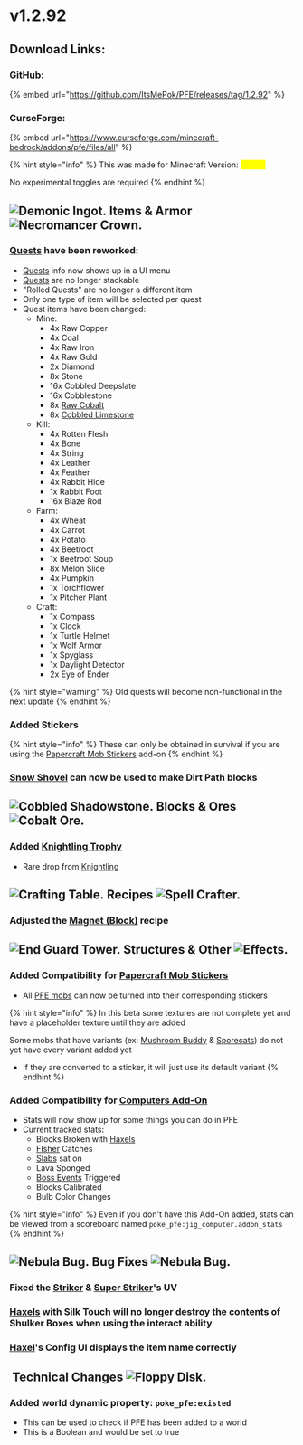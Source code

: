 # v1.2.92

## Download Links:

### GitHub:

{% embed url="https://github.com/ItsMePok/PFE/releases/tag/1.2.92" %}

### CurseForge:

{% embed url="https://www.curseforge.com/minecraft-bedrock/addons/pfe/files/all" %}

{% hint style="info" %}
This was made for Minecraft Version: <mark style="color:yellow;">1.21.70</mark>

No experimental toggles are required
{% endhint %}

## <img src="https://github.com/user-attachments/assets/2332c89f-38d6-4a08-944a-9421758259aa" alt="Demonic Ingot." data-size="line"> **Items & Armor** <img src="https://github.com/user-attachments/assets/f4ee359f-7a23-44ba-8981-6c5bbdac1725" alt="Necromancer Crown." data-size="line">

### [Quests](../../items/quests/) have been reworked:

* [Quests](../../items/quests/) info now shows up in a UI menu
* [Quests](../../items/quests/) are no longer stackable
* "Rolled Quests" are no longer a different item
* Only one type of item will be selected per quest
* Quest items have been changed:
  * Mine:
    * 4x Raw Copper
    * 4x Coal
    * 4x Raw Iron
    * 4x Raw Gold
    * 2x Diamond
    * 8x Stone
    * 16x Cobbled Deepslate
    * 16x Cobblestone
    * 8x [Raw Cobalt](../../items/raw-ore/raw-cobalt.md)
    * 8x [Cobbled Limestone](../../blocks/misc/cobbled-limestone.md)
  * Kill:
    * 4x Rotten Flesh
    * 4x Bone
    * 4x String
    * 4x Leather
    * 4x Feather
    * 4x Rabbit Hide
    * 1x Rabbit Foot
    * 16x Blaze Rod
  * Farm:
    * &#x20;4x Wheat
    * 4x Carrot
    * 4x Potato
    * 4x Beetroot
    * 1x Beetroot Soup
    * 8x Melon Slice
    * 4x Pumpkin
    * 1x Torchflower
    * 1x Pitcher Plant
  * Craft:
    * 1x Compass
    * 1x Clock
    * 1x Turtle Helmet
    * 1x Wolf Armor
    * 1x Spyglass
    * 1x Daylight Detector
    * 2x Eye of Ender

{% hint style="warning" %}
Old quests will become non-functional in the next update
{% endhint %}

### Added Stickers

{% hint style="info" %}
These can only be obtained in survival if you are using the [Papercraft Mob Stickers](https://www.minecraft.net/en-us/marketplace/pdp?id=2c1b0abb-c954-459c-831c-8ad3d8e4f7e0) add-on
{% endhint %}

### [Snow Shovel](../../tools/shovels/snow-shovel.md) can now be used to make Dirt Path blocks

## <picture><source srcset="https://github.com/user-attachments/assets/6486505d-81ca-429e-bfce-efaf6951d131" media="(prefers-color-scheme: dark)"><img src="https://github.com/user-attachments/assets/e2de3a29-7821-4724-8fc7-cb7d1a1a653d" alt="Cobbled Shadowstone." data-size="line"></picture> **Blocks & Ores** <picture><source srcset="https://github.com/user-attachments/assets/b764cf3c-bec6-4819-9412-f69c94e783e5" media="(prefers-color-scheme: dark)"><img src="https://github.com/user-attachments/assets/8358f27d-dcc5-48c1-b9b8-ed6a006f53d2" alt="Cobalt Ore." data-size="line"></picture>

### Added [Knightling Trophy](../../blocks/trophies/knightling-trophy.md)

* Rare drop from [Knightling](../../mobs/bosses/knightling.md)

## <img src="https://minecraft.wiki/images/thumb/Crafting_Table_JE4_BE3.png/150px-Crafting_Table_JE4_BE3.png?5767f" alt="Crafting Table." data-size="line"> **Recipes** <img src="https://files.gitbook.com/v0/b/gitbook-x-prod.appspot.com/o/spaces%2FoRbYFakTMIUgDeJx6IfE%2Fuploads%2FPbs9tLtuJgBMYHus6s9I%2Fspell_crafter.png?alt=media&#x26;token=1ed47dbb-714e-4e29-9c12-d583227055c9" alt="Spell Crafter." data-size="line">

### Adjusted the [Magnet (Block)](../../blocks/automation/magnet-block.md) recipe

## <img src="https://github.com/user-attachments/assets/5343169a-ca09-4e79-b623-7efddc0a2fac" alt="End Guard Tower." data-size="line"> Structures & Other <img src="https://github.com/user-attachments/assets/53329be8-f7e5-4c01-b7e4-a27b567c7998" alt="Effects." data-size="line">

### Added Compatibility for [Papercraft Mob Stickers](https://www.minecraft.net/en-us/marketplace/pdp?id=2c1b0abb-c954-459c-831c-8ad3d8e4f7e0)

* All [PFE mobs](../../mobs/) can now be turned into their corresponding stickers

{% hint style="info" %}
In this beta some textures are not complete yet and have a placeholder texture until they are added



Some mobs that have variants (ex: [Mushroom Buddy](../../mobs/neutral-mobs/mushroom-buddy.md) & [Sporecats](../../mobs/passive-mobs/sporecat.md)) do not yet have every variant added yet

* If they are converted to a sticker, it will just use its default variant
{% endhint %}

### Added Compatibility for [Computers Add-On](https://www.minecraft.net/en-us/marketplace/pdp?id=fd6e3c20-5a7e-4f95-ad16-cd2486d13ae5)

* Stats will now show up for some things you can do in PFE
* Current tracked stats:
  * Blocks Broken with [Haxels](../../tools/haxel/)
  * [FIsher](../../blocks/automation/fisher.md) Catches
  * [Slabs](../../blocks/slabs/) sat on
  * Lava Sponged
  * [Boss Events](../../mobs/bosses/boss-events.md) Triggered
  * Blocks Calibrated
  * Bulb Color Changes

{% hint style="info" %}
Even if you don't have this Add-On added, stats can be viewed from a scoreboard named `poke_pfe:jig_computer.addon_stats`
{% endhint %}

## <img src="https://github.com/user-attachments/assets/67865697-1f10-48c2-a6fa-f8f0709bea94" alt="Nebula Bug." data-size="line"> **Bug Fixes**  <img src="https://github.com/user-attachments/assets/67865697-1f10-48c2-a6fa-f8f0709bea94" alt="Nebula Bug." data-size="line">

### Fixed the [Striker](../../mobs/hostile-mobs/striker.md) & [Super Striker](../../mobs/bosses/super-striker.md)'s UV&#x20;

### [Haxels](../../tools/haxel/) with Silk Touch will no longer destroy the contents of Shulker Boxes when using the interact ability

### [Haxel](../../tools/haxel/)'s Config UI displays the item name correctly

## <img src="https://github.com/user-attachments/assets/a7627a43-c3d4-4924-8a95-c87394c7d164" alt="" data-size="line"> **Technical Changes** <img src="https://github.com/user-attachments/assets/0fbe80d0-461d-4d9b-9e3b-bb232be4644f" alt="Floppy Disk." data-size="line">

### Added world dynamic property: `poke_pfe:existed`

* This can be used to check if PFE has been added to a world
* This is a Boolean and would be set to true
